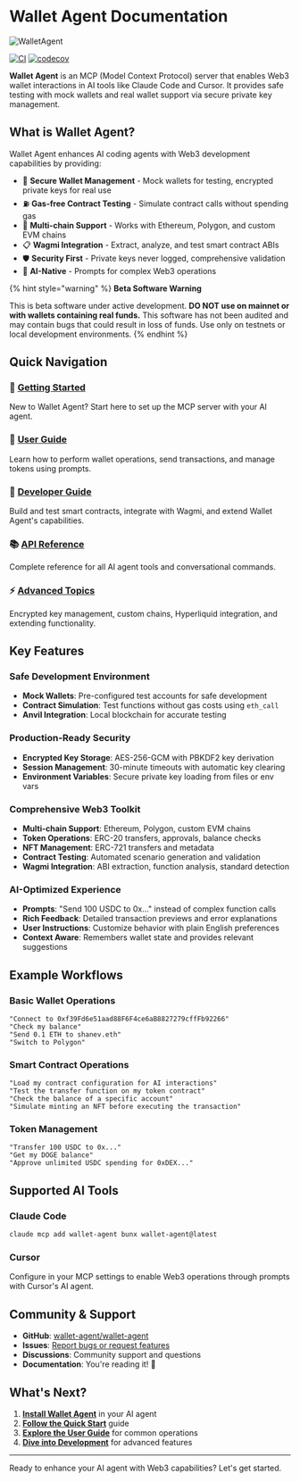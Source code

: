 # Wallet Agent Documentation

![WalletAgent](https://wallet-agent.ai/og-image.png)

[![CI](https://github.com/wallet-agent/wallet-agent/actions/workflows/ci.yml/badge.svg)](https://github.com/wallet-agent/wallet-agent/actions/workflows/ci.yml)
[![codecov](https://codecov.io/gh/wallet-agent/wallet-agent/graph/badge.svg)](https://codecov.io/gh/wallet-agent/wallet-agent)

**Wallet Agent** is an MCP (Model Context Protocol) server that enables Web3 wallet interactions in AI tools like Claude Code and Cursor. It provides safe testing with mock wallets and real wallet support via secure private key management.

## What is Wallet Agent?

Wallet Agent enhances AI coding agents with Web3 development capabilities by providing:

- 🔐 **Secure Wallet Management** - Mock wallets for testing, encrypted private keys for real use
- ⛽ **Gas-free Contract Testing** - Simulate contract calls without spending gas
- 🔗 **Multi-chain Support** - Works with Ethereum, Polygon, and custom EVM chains
- 📋 **Wagmi Integration** - Extract, analyze, and test smart contract ABIs
- 🛡️ **Security First** - Private keys never logged, comprehensive validation
- 🤖 **AI-Native** - Prompts for complex Web3 operations

{% hint style="warning" %}
**Beta Software Warning**

This is beta software under active development. **DO NOT use on mainnet or with wallets containing real funds.** This software has not been audited and may contain bugs that could result in loss of funds. Use only on testnets or local development environments.
{% endhint %}

## Quick Navigation

### 🚀 [Getting Started](getting-started/)
New to Wallet Agent? Start here to set up the MCP server with your AI agent.

### 👤 [User Guide](user-guide/)
Learn how to perform wallet operations, send transactions, and manage tokens using prompts.

### 🔧 [Developer Guide](developer-guide/)
Build and test smart contracts, integrate with Wagmi, and extend Wallet Agent's capabilities.

### 📚 [API Reference](api-reference/)
Complete reference for all AI agent tools and conversational commands.

### ⚡ [Advanced Topics](advanced/)
Encrypted key management, custom chains, Hyperliquid integration, and extending functionality.

## Key Features

### Safe Development Environment
- **Mock Wallets**: Pre-configured test accounts for safe development
- **Contract Simulation**: Test functions without gas costs using `eth_call`
- **Anvil Integration**: Local blockchain for accurate testing

### Production-Ready Security
- **Encrypted Key Storage**: AES-256-GCM with PBKDF2 key derivation
- **Session Management**: 30-minute timeouts with automatic key clearing
- **Environment Variables**: Secure private key loading from files or env vars

### Comprehensive Web3 Toolkit
- **Multi-chain Support**: Ethereum, Polygon, custom EVM chains
- **Token Operations**: ERC-20 transfers, approvals, balance checks
- **NFT Management**: ERC-721 transfers and metadata
- **Contract Testing**: Automated scenario generation and validation
- **Wagmi Integration**: ABI extraction, function analysis, standard detection

### AI-Optimized Experience
- **Prompts**: "Send 100 USDC to 0x..." instead of complex function calls
- **Rich Feedback**: Detailed transaction previews and error explanations
- **User Instructions**: Customize behavior with plain English preferences
- **Context Aware**: Remembers wallet state and provides relevant suggestions

## Example Workflows

### Basic Wallet Operations
```
"Connect to 0xf39Fd6e51aad88F6F4ce6aB8827279cffFb92266"
"Check my balance"
"Send 0.1 ETH to shanev.eth"
"Switch to Polygon"
```

### Smart Contract Operations
```
"Load my contract configuration for AI interactions"
"Test the transfer function on my token contract"
"Check the balance of a specific account"
"Simulate minting an NFT before executing the transaction"
```

### Token Management
```
"Transfer 100 USDC to 0x..."
"Get my DOGE balance"  
"Approve unlimited USDC spending for 0xDEX..."
```

## Supported AI Tools

### Claude Code
```bash
claude mcp add wallet-agent bunx wallet-agent@latest
```

### Cursor
Configure in your MCP settings to enable Web3 operations through prompts with Cursor's AI agent.

## Community & Support

- **GitHub**: [wallet-agent/wallet-agent](https://github.com/wallet-agent/wallet-agent)
- **Issues**: [Report bugs or request features](https://github.com/wallet-agent/wallet-agent/issues)
- **Discussions**: Community support and questions
- **Documentation**: You're reading it! 📖

## What's Next?

1. **[Install Wallet Agent](getting-started/installation.md)** in your AI agent
2. **[Follow the Quick Start](getting-started/quick-start.md)** guide
3. **[Explore the User Guide](user-guide/)** for common operations
4. **[Dive into Development](developer-guide/)** for advanced features

---

Ready to enhance your AI agent with Web3 capabilities? Let's get started.
